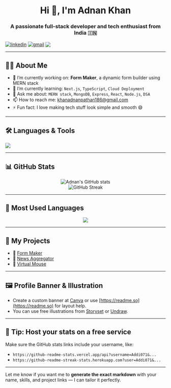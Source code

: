 <h1 align="center">Hi 👋, I'm Adnan Khan</h1>
<h3 align="center">A passionate full-stack developer and tech enthusiast from India 🇮🇳</h3>

<p align="left">
  <a href="https://www.linkedin.com/in/YOUR-LINKEDIN/" target="blank"><img align="center" src="https://img.shields.io/badge/LinkedIn-0077B5?style=flat&logo=linkedin" alt="linkedin" /></a>
  <a href="mailto:khanadnanpathan186@gmail.com"><img align="center" src="https://img.shields.io/badge/Gmail-D14836?style=flat&logo=gmail&logoColor=white" alt="gmail" /></a>
  <a href="https://github.com/Addi071"><img align="center" src="https://img.shields.io/github/followers/Addi071?label=Follow&style=social" /></a>
</p>

---

## 🧑‍💻 About Me

- 🔭 I’m currently working on: **Form Maker**, a dynamic form builder using MERN stack  
- 🌱 I’m currently learning: `Next.js`, `TypeScript`, `Cloud Deployment`  
- 💬 Ask me about: `MERN stack`, `MongoDB`, `Express`, `React`, `Node.js`, `DSA`  
- 📫 How to reach me: khanadnanpathan186@gmail.com 
- ⚡ Fun fact: I love making tech stuff look simple and smooth 😄  

---

## 🛠️ Languages & Tools

<p>
  <img src="https://skillicons.dev/icons?i=html,css,js,react,nodejs,mongodb,express,tailwind,git,github,vscode" />
</p>

---

## 📊 GitHub Stats

<p align="center">
  <img src="https://github-readme-stats.vercel.app/api?username=Addi071&show_icons=true&theme=radical" alt="Adnan's GitHub stats" />
  <br />
  <img src="https://github-readme-streak-stats.herokuapp.com?user=Addi071&theme=radical&hide_border=true" alt="GitHub Streak" />
</p>

---

## 📌 Most Used Languages

<p align="center">
  <img src="https://github-readme-stats.vercel.app/api/top-langs/?username=Addi071&layout=compact&theme=radical" />
</p>

---

## 📸 My Projects

- 🔗 [Form Maker](https://github.com/Addi071/Form-maker)
- 🔗 [News Aggregator](https://github.com/Addi071/news_project)
- 🔗 [Virtual Mouse](https://github.com/Addi071/virtual-mouse)

---

## 🖼️ Profile Banner & Illustration

- Create a custom banner at [Canva](https://canva.com/) or use [https://readme.so](https://readme.so) for layout help.
- You can use free illustrations from [Storyset](https://storyset.com/) or [Undraw](https://undraw.co/illustrations).

---

## 📝 Tip: Host your stats on a free service

Make sure the GitHub stats links include your username, like:

- `https://github-readme-stats.vercel.app/api?username=Addi071&...`
- `https://github-readme-streak-stats.herokuapp.com?user=Addi071&...`

---

Let me know if you want me to **generate the exact markdown** with your name, skills, and project links — I can tailor it perfectly.
